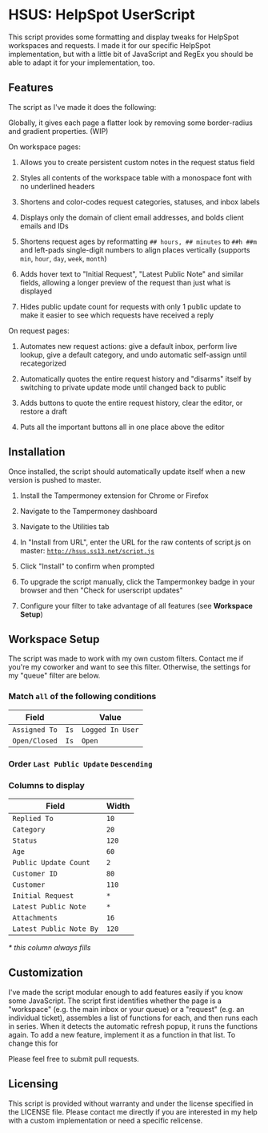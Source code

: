 # HSUS: HelpSpot UserScript

This script provides some formatting and display tweaks for HelpSpot workspaces and requests. I made it for our specific HelpSpot implementation, but with a little bit of JavaScript and RegEx you should be able to adapt it for your implementation, too.

## Features

The script as I've made it does the following:

Globally, it gives each page a flatter look by removing some border-radius and gradient properties. (WIP)

On workspace pages:

1. Allows you to create persistent custom notes in the request status field

2. Styles all contents of the workspace table with a monospace font with no underlined headers

3. Shortens and color-codes request categories, statuses, and inbox labels

4. Displays only the domain of client email addresses, and bolds client emails and IDs

5. Shortens request ages by reformatting `## hours, ## minutes` to `##h ##m` and left-pads single-digit numbers to align places vertically (supports `min`, `hour`, `day`, `week`, `month`)

6. Adds hover text to "Initial Request", "Latest Public Note" and similar fields, allowing a longer preview of the request than just what is displayed

7. Hides public update count for requests with only 1 public update to make it easier to see which requests have received a reply

On request pages:

1. Automates new request actions: give a default inbox, perform live lookup, give a default category, and undo automatic self-assign until recategorized

2. Automatically quotes the entire request history and "disarms" itself by switching to private update mode until changed back to public

3. Adds buttons to quote the entire request history, clear the editor, or restore a draft

4. Puts all the important buttons all in one place above the editor


## Installation

Once installed, the script should automatically update itself when a new version is pushed to master.

1. Install the Tampermoney extension for Chrome or Firefox

2. Navigate to the Tampermoney dashboard

3. Navigate to the Utilities tab

4. In "Install from URL", enter the URL for the raw contents of script.js on master: [`http://hsus.ss13.net/script.js`](http://hsus.ss13.net/script.js)

5. Click "Install" to confirm when prompted

6. To upgrade the script manually, click the Tampermonkey badge in your browser and then "Check for userscript updates"

7. Configure your filter to take advantage of all features (see **Workspace Setup**)

## Workspace Setup

The script was made to work with my own custom filters. Contact me if you're my coworker and want to see this filter. Otherwise, the settings for my "queue" filter are below.

### Match `all` of the following conditions

| Field         |      | Value            |
|---------------|------|------------------|
| `Assigned To` | `Is` | `Logged In User` |
| `Open/Closed` | `Is` | `Open`           |

### Order `Last Public Update` `Descending`

### Columns to display

| Field                   | Width |
|-------------------------|-------|
| `Replied To`            | `10`  |
| `Category`              | `20`  |
| `Status`                | `120` |
| `Age`                   | `60`  |
| `Public Update Count`   | `2`   |
| `Customer ID`           | `80`  |
| `Customer`              | `110` |
| `Initial Request`       | `*`   |
| `Latest Public Note`    | `*`   |
| `Attachments`           | `16`  |
| `Latest Public Note By` | `120` |

*\* this column always fills*

## Customization

I've made the script modular enough to add features easily if you know some JavaScript. The script first identifies whether the page is a "workspace" (e.g. the main inbox or your queue) or a "request" (e.g. an individual ticket), assembles a list of functions for each, and then runs each in series. When it detects the automatic refresh popup, it runs the functions again. To add a new feature, implement it as a function in that list. To change this for 

Please feel free to submit pull requests.

## Licensing

This script is provided without warranty and under the license specified in the LICENSE file. Please contact me directly if you are interested in my help with a custom implementation or need a specific relicense.
